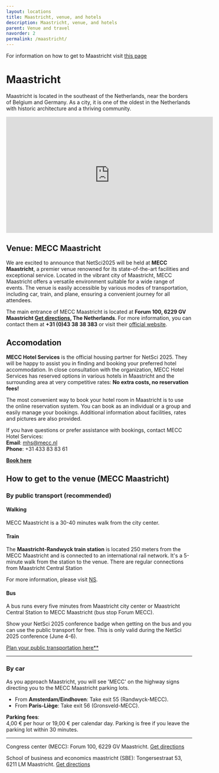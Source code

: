 ```yaml
---
layout: locations
title: Maastricht, venue, and hotels
description: Maastricht, venue, and hotels
parent: Venue and travel
navorder: 2
permalink: /maastricht/
---
```


For information on how to get to Maastricht visit [this page](../practical_information)


# Maastricht

Maastricht is located in the southeast of the Netherlands, near the borders of Belgium and Germany. As a city, it is one of the oldest in the Netherlands with historic architecture and a thriving community.


<div class="video-wrapper mt-10">
    <iframe width="560" height="315" src="https://www.youtube.com/embed/dqqNR1oU-hc?si=ZBZFivyJq6jpPTLE" title="YouTube video player" frameborder="0" allow="accelerometer; autoplay; clipboard-write; encrypted-media; gyroscope; picture-in-picture; web-share" referrerpolicy="strict-origin-when-cross-origin" allowfullscreen alt_video="LSauVD3F2Dk?si=6zBj0PfHFmjPAxB-"></iframe>
</div>


## Venue: MECC Maastricht

We are excited to announce that NetSci2025 will be held at **MECC Maastricht**, a premier venue renowned for its state-of-the-art facilities and exceptional service. Located in the vibrant city of Maastricht, MECC Maastricht offers a versatile environment suitable for a wide range of events. The venue is easily accessible by various modes of transportation, including car, train, and plane, ensuring a convenient journey for all attendees.

The main entrance of MECC Maastricht is located at **Forum 100, 6229 GV Maastricht [Get directions](https://www.google.com/maps/dir//Forum+100,+6231+SB+Maastricht/@50.8378029,5.7106924,17z), The Netherlands**. For more information, you can contact them at **+31 (0)43 38 38 383** or visit their [official website](https://mecc.nl).


## Accomodation

**MECC Hotel Services** is the official housing partner for NetSci 2025. They will be happy to assist you in finding and booking your preferred hotel accommodation. In close consultation with the organization, MECC Hotel Services has reserved options in various hotels in Maastricht and the surrounding area at very competitive rates: **No extra costs, no reservation fees!**

The most convenient way to book your hotel room in Maastricht is to use the online reservation system. You can book as an individual or a group and easily manage your bookings. Additional information about facilities, rates and pictures are also provided.

If you have questions or prefer assistance with bookings, contact MECC Hotel Services:  
**Email**: mhs@mecc.nl  
**Phone**: +31 433 83 83 61  

[**Book here**](https://mecc.b-com.hosting/CommunityPortal/ProgressivePortal/NETSCI2025/App/Views/InformationPage/View.aspx?InformationPageID=715)


## How to get to the venue (MECC Maastricht)

### By public transport (recommended)

#### Walking

MECC Maastricht is a 30-40 minutes walk from the city center.

#### Train

The **Maastricht-Randwyck train station** is located 250 meters from the MECC Maastricht and is connected to an international rail network. It's a 5-minute walk from the station to the venue. There are regular connections from Maastricht Central Station

For more information, please visit [NS](https://www.ns.nl/).

#### Bus

A bus runs every five minutes from Maastricht city center or Maastricht Central Station to MECC Maastricht (bus stop Forum MECC).

Show your NetSci 2025 conference badge when getting on the bus and you can use the public transport for free. This is only valid during the NetSci 2025 conference (June 4-6).

[Plan your public transportation here**](https://9292.nl)

---

### By car

As you approach Maastricht, you will see 'MECC' on the highway signs directing you to the MECC Maastricht parking lots.  
- From **Amsterdam/Eindhoven**: Take exit 55 (Randwyck-MECC).  
- From **Paris-Liège**: Take exit 56 (Gronsveld-MECC).

**Parking fees**:  
4,00 € per hour or 19,00 € per calendar day. Parking is free if you leave the parking lot within 30 minutes.

----

Congress center (MECC): Forum 100, 6229 GV Maastricht. [Get directions](https://www.google.com/maps/dir//Forum+100,+6231+SB+Maastricht/@50.8378029,5.7106924,17z)

School of business and economics maastricht (SBE): Tongersestraat 53, 6211 LM Maastricht. [Get directions](https://www.google.com/maps/dir//School+of+Business+and+Economics,+Tongersestraat+53,+6211+LM+Maastricht/@50.8449563,5.602418,12z)





